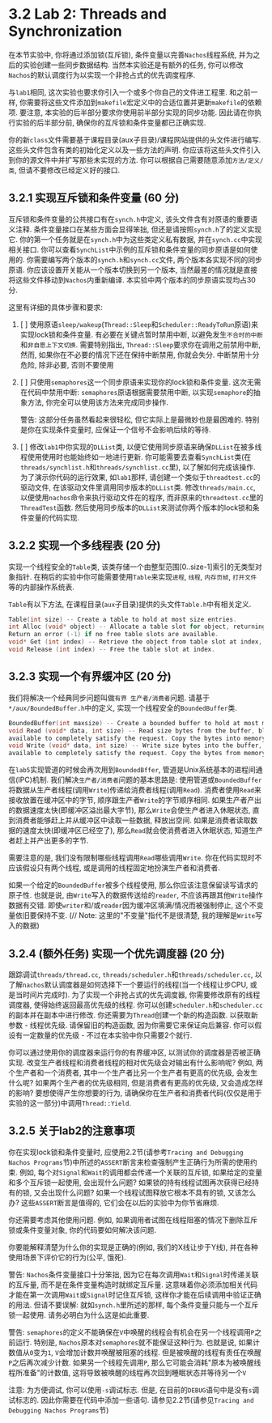 # 3.2 Lab 2: Threads and Synchronization

在本节实验中, 你将通过添加锁(互斥锁), 条件变量以完善`Nachos`线程系统, 并为之后的实验创建一些同步数据结构. 当然本实验还是有额外的任务, 你可以修改`Nachos`的默认调度行为以实现一个非抢占式的优先调度程序.

与`lab1`相同, 这次实验也要求你引入一个或多个你自己的文件进工程里. 和之前一样, 你需要将这些文件添加到`makefile`宏定义中的合适位置并更新`makefile`的依赖项. 要注意, 本实验的后半部分要求你使用前半部分实现的同步功能. 因此请在你执行实验的后半部分前, 确保你的互斥锁和条件变量都已正确实现. 


你的新`class`文件需要基于课程目录(aux子目录)/课程网站提供的头文件进行编写. 这些头文件包含有类的初始化定义以及一些方法的声明. 你应该将这些头文件引入到你的源文件中并扩写那些未实现的方法. 你可以根据自己需要随意添加`方法/定义/类`, 但请不要修改已经定义好的接口. 


## 3.2.1 实现互斥锁和条件变量 (60 分)

互斥锁和条件变量的公共接口有在`synch.h`中定义, 该头文件含有对原语的重要语义注释. 条件变量接口在某些方面会显得笨拙, 但还是请按照`synch.h`了的定义实现它. 你的第一个任务就是在`synch.h`中为这些类定义私有数据, 并在`synch.cc`中实现相关接口. 你可以查看`SynchList`中示例的互斥锁和条件变量的同步原语是如何使用的. 你需要编写两个版本的`synch.h`和`synch.cc`文件, 两个版本各实现不同的同步原语. 你应该设置开关能从一个版本切换到另一个版本, 当然最差的情况就是直接将这些文件移动到`Nachos`内重新编译. 本实验中两个版本的同步原语实现均占30分.

这里有详细的具体步骤和要求:

1. [ ] 使用原语`sleep/wakeup`(`Thread::Sleep`和`Scheduler::ReadyToRun`原语)来实现lock锁和条件变量. 有必要在关键点暂时禁用中断, 以避免发生`不合时的中断`和`非自愿上下文切换`. 需要特别指出, `Thread::Sleep`要求你在调用之前禁用中断, 然而, 如果你在不必要的情况下还在保持中断禁用, 你就会失分. 中断禁用十分危险, 除非必要, 否则不要使用

2. [ ] 只使用`semaphores`这一个同步原语来实现你的lock锁和条件变量. 这次无需在代码中禁用中断: `semaphores`原语根据需要禁用中断, 以实现`semaphore`的抽象方法, 你完全可以使用该方法来完成同步操作. 
    
    警告: 这部分任务虽然看起来很轻松, 但它实际上是最微妙也是最困难的. 特别是你在实现条件变量时, 应保证一个信号不会影响后续的等待.
3. [ ] 修改`lab1`中你实现的`DLList`类, 以便它使用同步原语来确保`DLList`在被多线程使用使用时也能始终如一地进行更新. 你可能需要去查看`SynchList`类(在`threads/synchlist.h`和`threads/synchlist.cc`里), 以了解如何完成该操作. 为了演示你代码的运行效果, 如`lab1`那样, 请创建一个类似于`threadtest.cc`的驱动文件, 在该驱动文件里调用同步版本的`DLList`类. 修改`threads/main.cc`, 以便使用`nachos`命令来执行驱动文件在的程序, 而非原来的`threadtest.cc`里的`ThreadTest`函数. 然后使用同步版本的`DLList`来测试你两个版本的lock锁和条件变量的代码实现. 

## 3.2.2 实现一个多线程表 (20 分)

实现一个线程安全的`Table`类, 该类存储一个由整型范围[0..size-1]索引的无类型对象指针. 在稍后的实验中你可能需要使用`Table`来实现`进程`, `线程`, `内存页帧`, `打开文件`等的内部操作系统表. 

`Table`有以下方法, 在课程目录(`aux`子目录)提供的头文件`Table.h`中有相关定义.

``` c++
Table(int size) -- Create a table to hold at most size entries.
int Alloc (void* object) -- Allocate a table slot for object, returning index of the allocated entry.
Return an error (-1) if no free table slots are available.
void* Get (int index) -- Retrieve the object from table slot at index, or NULL if not allocated.
void Release (int index) -- Free the table slot at index.
```

## 3.2.3 实现一个有界缓冲区 (20 分)

我们将解决一个经典同步问题叫做`有界 生产者/消费者`问题. 请基于`*/aux/BoundedBuffer.h`中的定义, 实现一个线程安全的`BoundedBuffer`类. 

``` c++
BoundedBuffer(int maxsize) -- Create a bounded buffer to hold at most maxsize bytes.
void Read (void* data, int size) -- Read size bytes from the buffer, blocking until enough bytes are
available to completely satisfy the request. Copy the bytes into memory starting at address data
void Write (void* data, int size) -- Write size bytes into the buffer, blocking until enough space is
available to completely satisfy the request. Copy the bytes from memory starting at address data .
```

在`lab5`实现管道的时候会再次用到`BoundedBffer`, 管道是Unix系统基本的进程间通信(IPC)机制. 我们解决`生产者/消费者`问题的基本思路是: 使用管道或`BoundedBuffer`将数据从生产者线程(调用`Write`)传递给消费者线程(调用`Read`). 消费者使用`Read`来接收放置在缓冲区中的字节, 顺序跟生产者`Write`的字节顺序相同. 如果生产者产出的数据速度太快(即缓冲区溢出最大字节), 那么`Write`会使生产者进入休眠状态, 直到消费者能够赶上并从缓冲区中读取一些数据, 释放出空间. 如果是消费者读取数据的速度太快(即缓冲区已经空了), 那么`Read`就会使消费者进入休眠状态, 知道生产者赶上并产出更多的字节. 

需要注意的是, 我们没有限制哪些线程调用`Read`哪些调用`Write`. 你在代码实现时不应该假设只有两个线程, 或是调用的线程固定地扮演生产者和消费者. 

如果一个给定的`BoundedBuffer`被多个线程使用, 那么你应该注意保留读写请求的原子性. 也就是说, 由`Write`写入的数据传送给的`reader`, 不应该再跟其他`Write`操作数据有交错. 即使`writer`和/或`reader`因为缓冲区填满/情况而被强制停止, 这个不变量依旧要保持不变. (// Note: 这里的"不变量"指代不是很清楚, 我的理解是`Write`写入的数据)


## 3.2.4 (额外任务) 实现一个优先调度器 (20 分)

跟踪调试`threads/thread.cc`, `threads/scheduler.h`和`threads/scheduler.cc`, 以了解`nachos`默认调度器是如何选择下一个要运行的线程(当一个线程让步CPU, 或是当时间片完成时). 为了实现一个非抢占式的优先调度器, 你需要修改原有的线程调度器, 使得始终返回最高优先级的线程. 你可以创建`scheduler.h`和`scheduler.cc`的副本并在副本中进行修改. 你还需要为`Thread`创建一个新的构造函数. 以获取新参数 - 线程优先级. 请保留旧的构造函数, 因为你需要它来保证向后兼容. 你可以假设有一定数量的优先级 - 不过在本实验中你只需要2个就行. 

你可以通过使用你的调度器来运行你的有界缓冲区, 以测试你的调度器是否被正确实现. 改变生产者线程和消费者线程的相对优先级会对输出有什么影响呢? 例如, 两个生产者和一个消费者, 其中一个生产者比另一个生产者有更高的优先级, 会发生什么呢? 如果两个生产者的优先级相同, 但是消费者有更高的优先级, 又会造成怎样的影响? 要想使得产生你想要的行为, 请确保你在生产者和消费者代码(仅仅是用于实验的这一部分)中调用`Thread::Yield`. 

## 3.2.5 关于lab2的注意事项

你在实现lock锁和条件变量时, 应使用2.2节(请参考`Tracing and Debugging Nachos Programs`节)中所述的`ASSERT`断言来检查强制产生正确行为所需的使用约束. 例如, 每个对`Signal`和`Wait`的调用都会传递一个关联的互斥锁, 如果给定的变量和多个互斥锁一起使用, 会出现什么问题? 如果锁的持有线程试图再次获得已经持有的锁, 又会出现什么问题? 如果一个线程试图释放它根本不具有的锁, 又该怎么办? 这些`ASSERT`断言是值得的, 它们会在以后的实验中为你节省麻烦. 

你还需要考虑其他使用问题. 例如, 如果调用者试图在线程阻塞的情况下删除互斥锁或条件变量对象, 你的代码要如何解决该问题.

你要能解释清楚为什么你的实现是正确的(例如, 我们的X线让步于Y线), 并在各种使用场景下评价它的行为(公平, 饿死).

警告: `Nachos`条件变量接口十分笨拙, 因为它在每次调用`Wait`和`Signal`时传递关联的互斥量, 而不是在条件变量构造时就绑定互斥量. 这意味着你必须添加相关代码才能在第一次调用`Wait`或`Signal`时记住互斥锁, 这样你才能在后续调用中验证正确的用法. 但请不要误解: 就如`synch.h`里所述的那样, 每个条件变量只能与一个互斥锁一起使用. 请务必明白为什么这是如此重要. 

警告: `semaphores`的定义不能确保在`V`中唤醒的线程会有机会在另一个线程调用`P`之前运行. 特别是, `Nachos`原本对`semaphores`就不能保证这种行为. 也就是说, 如果计数值从`0`变为`1`, `V`会增加计数并唤醒被阻塞的线程. 但是被唤醒的线程有责任在唤醒`P`之后再次减少计数. 如果另一个线程先调用`P`, 那么它可能会消耗"原本为被唤醒线程所准备"的计数值, 这将导致被唤醒的线程再次回到睡眠状态并等待另一个`V`

注意: 为方便调试, 你可以使用`-s`调试标志. 但是, 在目前的`DEBUG`语句中是没有`s`调试标志的. 因此你需要在代码中添加一些语句. 请参见2.2节(请参见`Tracing and Debugging Nachos Programs`节)
